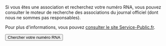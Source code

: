 Si vous êtes une association et recherchez votre numéro RNA, vous pouvez consulter le moteur de recherche des associations du journal officiel (dont nous ne sommes pas responsables). 

Pour plus d'informations, vous pouvez [consulter le site Service-Public.fr](https://www.service-public.fr/particuliers/vosdroits/N31931).

<button href="https://www.journal-officiel.gouv.fr/pages/associations-recherche/?sort=cronosort&disjunctive.source">Chercher votre numéro RNA</button>